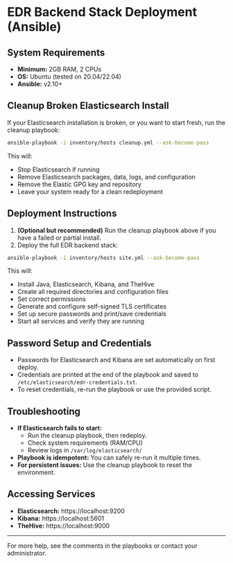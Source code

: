 # EDR Backend Stack Deployment (Ansible)

## System Requirements
- **Minimum:** 2GB RAM, 2 CPUs
- **OS:** Ubuntu (tested on 20.04/22.04)
- **Ansible:** v2.10+

## Cleanup Broken Elasticsearch Install
If your Elasticsearch installation is broken, or you want to start fresh, run the cleanup playbook:

```bash
ansible-playbook -i inventory/hosts cleanup.yml --ask-become-pass
```

This will:
- Stop Elasticsearch if running
- Remove Elasticsearch packages, data, logs, and configuration
- Remove the Elastic GPG key and repository
- Leave your system ready for a clean redeployment

## Deployment Instructions
1. **(Optional but recommended)** Run the cleanup playbook above if you have a failed or partial install.
2. Deploy the full EDR backend stack:

```bash
ansible-playbook -i inventory/hosts site.yml --ask-become-pass
```

This will:
- Install Java, Elasticsearch, Kibana, and TheHive
- Create all required directories and configuration files
- Set correct permissions
- Generate and configure self-signed TLS certificates
- Set up secure passwords and print/save credentials
- Start all services and verify they are running

## Password Setup and Credentials
- Passwords for Elasticsearch and Kibana are set automatically on first deploy.
- Credentials are printed at the end of the playbook and saved to `/etc/elasticsearch/edr-credentials.txt`.
- To reset credentials, re-run the playbook or use the provided script.

## Troubleshooting
- **If Elasticsearch fails to start:**
  - Run the cleanup playbook, then redeploy.
  - Check system requirements (RAM/CPU)
  - Review logs in `/var/log/elasticsearch/`
- **Playbook is idempotent:** You can safely re-run it multiple times.
- **For persistent issues:** Use the cleanup playbook to reset the environment.

## Accessing Services
- **Elasticsearch:** https://localhost:9200
- **Kibana:** https://localhost:5601
- **TheHive:** https://localhost:9000

---
For more help, see the comments in the playbooks or contact your administrator.

